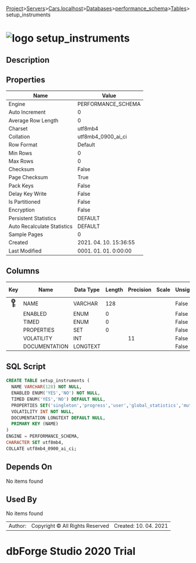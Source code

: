 [Project](../../../../../startpage.md)>[Servers](../../../../Servers.md)>[Cars.localhost](../../../Cars.localhost.md)>[Databases](../../Databases.md)>[performance_schema](../performance_schema.md)>[Tables](Tables.md)>setup_instruments


# ![logo](../../../../../Images/table64.svg) setup_instruments

## <a name="#Description"></a>Description
> 
## <a name="#Properties"></a>Properties
|Name|Value|
|---|---|
|Engine|PERFORMANCE_SCHEMA|
|Auto Increment|0|
|Average Row Length|0|
|Charset|utf8mb4|
|Collation|utf8mb4_0900_ai_ci|
|Row Format|Default|
|Min Rows|0|
|Max Rows|0|
|Checksum|False|
|Page Checksum|True|
|Pack Keys|False|
|Delay Key Write|False|
|Is Partitioned|False|
|Encryption|False|
|Persistent Statistics|DEFAULT|
|Auto Recalculate Statistics|DEFAULT|
|Sample Pages|0|
|Created|2021. 04. 10. 15:36:55|
|Last Modified|0001. 01. 01. 0:00:00|


## <a name="#Columns"></a>Columns
|Key|Name|Data Type|Length|Precision|Scale|Unsigned|Zerofill|Binary|Not Null|Auto Increment|Default|Virtual|Description|
|:---:|---|---|---|---|---|---|---|---|---|---|---|---|---|
|[![Primary Key ](../../../../../Images/primarykey.svg)](#Indexes)|NAME|VARCHAR|128|||False|False|False|True|False||False||
||ENABLED|ENUM|0|||False|False|False|True|False||False||
||TIMED|ENUM|0|||False|False|False|False|False|NULL|False||
||PROPERTIES|SET|0|||False|False|False|True|False||False||
||VOLATILITY|INT||11||False|False|False|True|False||False||
||DOCUMENTATION|LONGTEXT||||False|False|False|False|False||False||

## <a name="#SqlScript"></a>SQL Script
```SQL
CREATE TABLE setup_instruments (
  NAME VARCHAR(128) NOT NULL,
  ENABLED ENUM('YES','NO') NOT NULL,
  TIMED ENUM('YES','NO') DEFAULT NULL,
  PROPERTIES SET('singleton','progress','user','global_statistics','mutable') NOT NULL,
  VOLATILITY INT NOT NULL,
  DOCUMENTATION LONGTEXT DEFAULT NULL,
  PRIMARY KEY (NAME)
)
ENGINE = PERFORMANCE_SCHEMA,
CHARACTER SET utf8mb4,
COLLATE utf8mb4_0900_ai_ci;
```

## <a name="#DependsOn"></a>Depends On
No items found

## <a name="#UsedBy"></a>Used By
No items found

||||
|---|---|---|
|Author: |Copyright © All Rights Reserved|Created: 10. 04. 2021|
# dbForge Studio 2020 Trial